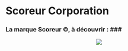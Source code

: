 # Scoreur Corporation <br>
### La marque Scoreur ©, à découvrir : ### </br>
<p align="center">
<img src= "https://user-images.githubusercontent.com/90606431/170038138-15bc1a30-9e09-4558-b7a2-d3d2540e8fab.png"/>
 </p>
